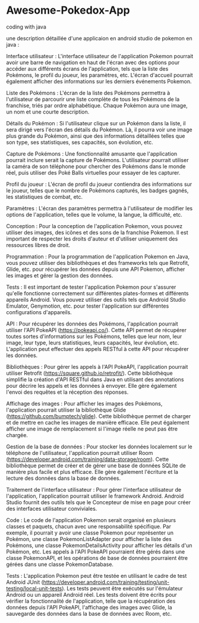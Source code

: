 # Awesome-Pokedox-App
coding with java 

une  description détaillée d'une applicaion en android studio de pokemon en java :

Interface utilisateur : L'interface utilisateur de l'application Pokemon pourrait avoir une barre de navigation en haut de l'écran avec des options pour accéder aux différents écrans de l'application, tels que la liste des Pokémons, le profil du joueur, les paramètres, etc. L'écran d'accueil pourrait également afficher des informations sur les derniers événements Pokemon.

Liste des Pokémons : L'écran de la liste des Pokémons permettra à l'utilisateur de parcourir une liste complète de tous les Pokémons de la franchise, triés par ordre alphabétique. Chaque Pokémon aura une image, un nom et une courte description.

Détails du Pokémon : Si l'utilisateur clique sur un Pokémon dans la liste, il sera dirigé vers l'écran des détails du Pokémon. Là, il pourra voir une image plus grande du Pokémon, ainsi que des informations détaillées telles que son type, ses statistiques, ses capacités, son évolution, etc.

Capture de Pokémons : Une fonctionnalité amusante que l'application pourrait inclure serait la capture de Pokémons. L'utilisateur pourrait utiliser la caméra de son téléphone pour chercher des Pokémons dans le monde réel, puis utiliser des Poké Balls virtuelles pour essayer de les capturer.

Profil du joueur : L'écran de profil du joueur contiendra des informations sur le joueur, telles que le nombre de Pokémons capturés, les badges gagnés, les statistiques de combat, etc.

Paramètres : L'écran des paramètres permettra à l'utilisateur de modifier les options de l'application, telles que le volume, la langue, la difficulté, etc.

Conception : Pour la conception de l'application Pokemon, vous pouvez utiliser des images, des icônes et des sons de la franchise Pokemon. Il est important de respecter les droits d'auteur et d'utiliser uniquement des ressources libres de droit.

Programmation : Pour la programmation de l'application Pokemon en Java, vous pouvez utiliser des bibliothèques et des frameworks tels que Retrofit, Glide, etc. pour récupérer les données depuis une API Pokemon, afficher les images et gérer la gestion des données.

Tests : Il est important de tester l'application Pokemon pour s'assurer qu'elle fonctionne correctement sur différentes plates-formes et différents appareils Android. Vous pouvez utiliser des outils tels que Android Studio Emulator, Genymotion, etc. pour tester l'application sur différentes configurations d'appareils.

API : Pour récupérer les données des Pokémons, l'application pourrait utiliser l'API PokeAPI (https://pokeapi.co/). Cette API permet de récupérer toutes sortes d'informations sur les Pokémons, telles que leur nom, leur image, leur type, leurs statistiques, leurs capacités, leur évolution, etc. L'application peut effectuer des appels RESTful à cette API pour récupérer les données.

Bibliothèques : Pour gérer les appels à l'API PokeAPI, l'application pourrait utiliser Retrofit (https://square.github.io/retrofit/). Cette bibliothèque simplifie la création d'API RESTful dans Java en utilisant des annotations pour décrire les appels et les données à envoyer. Elle gère également l'envoi des requêtes et la réception des réponses.

Affichage des images : Pour afficher les images des Pokémons, l'application pourrait utiliser la bibliothèque Glide (https://github.com/bumptech/glide). Cette bibliothèque permet de charger et de mettre en cache les images de manière efficace. Elle peut également afficher une image de remplacement si l'image réelle ne peut pas être chargée.

Gestion de la base de données : Pour stocker les données localement sur le téléphone de l'utilisateur, l'application pourrait utiliser Room (https://developer.android.com/training/data-storage/room). Cette bibliothèque permet de créer et de gérer une base de données SQLite de manière plus facile et plus efficace. Elle gère également l'écriture et la lecture des données dans la base de données.

Traitement de l'interface utilisateur : Pour gérer l'interface utilisateur de l'application, l'application pourrait utiliser le framework Android. Android Studio fournit des outils tels que le Concepteur de mise en page pour créer des interfaces utilisateur conviviales.

Code : Le code de l'application Pokemon serait organisé en plusieurs classes et paquets, chacun avec une responsabilité spécifique. Par exemple, il pourrait y avoir une classe Pokemon pour représenter un Pokémon, une classe PokemonListAdapter pour afficher la liste des Pokémons, une classe PokemonDetailsActivity pour afficher les détails d'un Pokémon, etc. Les appels à l'API PokeAPI pourraient être gérés dans une classe PokemonAPI, et les opérations de base de données pourraient être gérées dans une classe PokemonDatabase.

Tests : L'application Pokemon peut être testée en utilisant le cadre de test Android JUnit (https://developer.android.com/training/testing/unit-testing/local-unit-tests). Les tests peuvent être exécutés sur l'émulateur Android ou un appareil Android réel. Les tests doivent être écrits pour vérifier la fonctionnalité de l'application, telle que la récupération des données depuis l'API PokeAPI, l'affichage des images avec Glide, la sauvegarde des données dans la base de données avec Room, etc.
